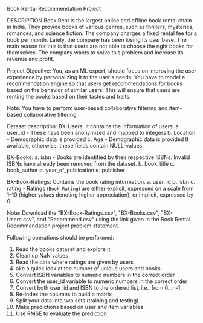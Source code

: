 Book Rental Recommendation
Project 

DESCRIPTION
Book Rent is the largest online and offline book rental chain in India. They provide books of various 
genres, such as thrillers, mysteries, romances, and science fiction. The company charges a fixed 
rental fee for a book per month. Lately, the company has been losing its user base. The main reason 
for this is that users are not able to choose the right books for themselves. The company wants to 
solve this problem and increase its revenue and profit.

Project Objective:
You, as an ML expert, should focus on improving the user experience by personalizing it to the 
user's needs. You have to model a recommendation engine so that users get recommendations for 
books based on the behavior of similar users. This will ensure that users are renting the books 
based on their tastes and traits.

Note: You have to perform user-based collaborative filtering and item-based collaborative filtering.

Dataset description:
BX-Users: It contains the information of users.
a. user_id - These have been anonymized and mapped to integers
b. Location - Demographic data is provided
c. Age - Demographic data is provided
If available, otherwise, these fields contain NULL-values.

BX-Books:
a. isbn - Books are identified by their respective ISBNs. Invalid ISBNs have already been removed from 
the dataset.
b. book_title
c. book_author
d. year_of_publication
e. publisher

BX-Book-Ratings: Contains the book rating information.
a. user_id
b. isbn
c. rating - Ratings (`Book-Rating`) are either explicit, expressed on a scale from 1–10 (higher values 
denoting higher appreciation), or implicit, expressed by 0.

Note: Download the "BX-Book-Ratings.csv", "BX-Books.csv", "BX-Users.csv", and 
"Recommend.csv" using the link given in the Book Rental Recommendation project problem 
statement.

Following operations should be performed:
1. Read the books dataset and explore it
2. Clean up NaN values
3. Read the data where ratings are given by users
4. ake a quick look at the number of unique users and books
5. Convert ISBN variables to numeric numbers in the correct order
6. Convert the user_id variable to numeric numbers in the correct order
7. Convert both user_id and ISBN to the ordered list, i.e., from 0...n-1
8. Re-index the columns to build a matrix
9. Split your data into two sets (training and testing)
10. Make predictions based on user and item variables
11. Use RMSE to evaluate the prediction
